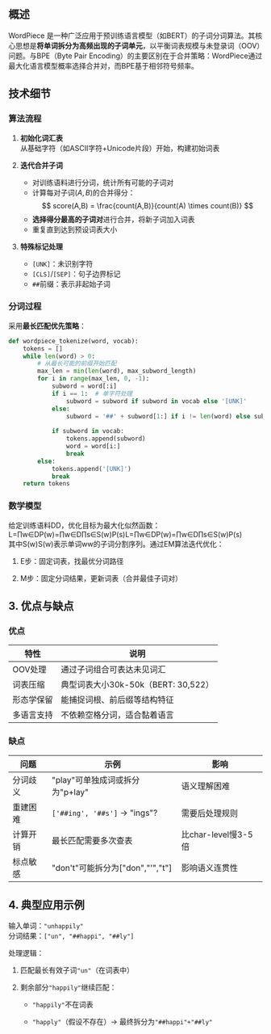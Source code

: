 ## 概述

WordPiece 是一种广泛应用于预训练语言模型（如BERT）的子词分词算法。其核心思想是**将单词拆分为高频出现的子词单元**，以平衡词表规模与未登录词（OOV）问题。与BPE（Byte Pair Encoding）的主要区别在于合并策略：WordPiece通过最大化语言模型概率选择合并对，而BPE基于相邻符号频率。

## 技术细节

### 算法流程

1. **初始化词汇表**  
   从基础字符（如ASCII字符+Unicode片段）开始，构建初始词表

2. **迭代合并子词**  
   - 对训练语料进行分词，统计所有可能的子词对
   - 计算每对子词$(A,B)$的合并得分：  
$$
score(A,B) = \frac{count(A,B)}{count(A) \times count(B)}
$$
   - **选择得分最高的子词对**进行合并，将新子词加入词表
   - 重复直到达到预设词表大小

3. **特殊标记处理**  
   - `[UNK]`：未识别字符
   - `[CLS]`/`[SEP]`：句子边界标记
   - `##`前缀：表示非起始子词

### 分词过程

采用**最长匹配优先策略**：
```python
def wordpiece_tokenize(word, vocab):
    tokens = []
    while len(word) > 0:
        # 从最长可能的前缀开始匹配
        max_len = min(len(word), max_subword_length)
        for i in range(max_len, 0, -1):
            subword = word[:i]
            if i == 1:  # 单字符处理
                subword = subword if subword in vocab else '[UNK]'
            else:
                subword = '##' + subword[1:] if i != len(word) else subword
                
            if subword in vocab:
                tokens.append(subword)
                word = word[i:]
                break
        else:
            tokens.append('[UNK]')
            break
    return tokens
```

### 数学模型

给定训练语料DD，优化目标为最大化似然函数：  
L=∏w∈DP(w)=∏w∈D∏s∈S(w)P(s)L=∏w∈D​P(w)=∏w∈D​∏s∈S(w)​P(s)  
其中S(w)S(w)表示单词ww的子词分割序列。通过EM算法迭代优化：

1. E步：固定词表，找最优分词路径
    
2. M步：固定分词结果，更新词表（合并最佳子词对）
    

## 3. 优点与缺点

### 优点

|特性|说明|
|---|---|
|OOV处理|通过子词组合可表达未见词汇|
|词表压缩|典型词表大小30k-50k（BERT: 30,522）|
|形态学保留|能捕捉词根、前后缀等结构特征|
|多语言支持|不依赖空格分词，适合黏着语言|

### 缺点

|问题|示例|影响|
|---|---|---|
|分词歧义|"play"可单独成词或拆分为"p+lay"|语义理解困难|
|重建困难|`['##ing', '##s']` → "ings"?|需要后处理规则|
|计算开销|最长匹配需要多次查表|比char-level慢3-5倍|
|标点敏感|"don't"可能拆分为["don","'","t"]|影响语义连贯性|

## 4. 典型应用示例

输入单词：`"unhappily"`  
分词结果：`["un", "##happi", "##ly"]`

处理逻辑：

1. 匹配最长有效子词`"un"`（在词表中）
    
2. 剩余部分`"happily"`继续匹配：
    
    - `"happily"`不在词表
        
    - `"happly"`（假设不存在）→ 最终拆分为`"##happi"+"##ly"`